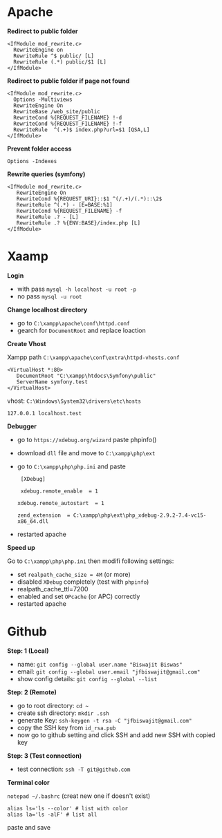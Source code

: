 # Apache

**Redirect to public folder**

    <IfModule mod_rewrite.c>
      RewriteEngine on
      RewriteRule ^$ public/ [L]
      RewriteRule (.*) public/$1 [L]
    </IfModule>

**Redirect to public folder if page not found**

    <IfModule mod_rewrite.c>
      Options -Multiviews
      RewriteEngine On
      RewriteBase /web_site/public
      RewriteCond %{REQUEST_FILENAME} !-d
      RewriteCond %{REQUEST_FILENAME} !-f
      RewriteRule  ^(.+)$ index.php?url=$1 [QSA,L]
    </IfModule>

**Prevent folder access**

    Options -Indexes

**Rewrite queries (symfony)**

    <IfModule mod_rewrite.c>
       RewriteEngine On
       RewriteCond %{REQUEST_URI}::$1 ^(/.+)/(.*)::\2$
       RewriteRule ^(.*) - [E=BASE:%1]
       RewriteCond %{REQUEST_FILENAME} -f
       RewriteRule .? - [L]
       RewriteRule .? %{ENV:BASE}/index.php [L]
    </IfModule>

# Xaamp

**Login**

- with pass `mysql -h localhost -u root -p`
- no pass `mysql -u root`

**Change localhost directory**

- go to `C:\xampp\apache\conf\httpd.conf`
- gearch for `DocumentRoot` and replace loaction

**Create Vhost**

Xampp path `C:\xampp\apache\conf\extra\httpd-vhosts.conf` 

    <VirtualHost *:80>
       DocumentRoot "C:\xampp\htdocs\Symfony\public"
       ServerName symfony.test
    </VirtualHost>

vhost: `C:\Windows\System32\drivers\etc\hosts`

    127.0.0.1 localhost.test


**Debugger**
- go to `https://xdebug.org/wizard` paste phpinfo()
- download  `dll` file and move to `C:\xampp\php\ext`
-  go to `C:\xampp\php\php.ini` and paste  

   ` [XDebug]`

   ` xdebug.remote_enable  = 1`

    `xdebug.remote_autostart  = 1`

    `zend_extension  = C:\xampp\php\ext\php_xdebug-2.9.2-7.4-vc15-x86_64.dll`

- restarted apache 

**Speed up**

Go to  `C:\xampp\php\php.ini` then modifi following settings:

-   set  `realpath_cache_size = 4M`  (or more)
-   disabled  `XDebug`  completely (test with  `phpinfo`)
-   realpath_cache_ttl=7200
-   enabled and set  `OPcache`  (or APC) correctly
-   restarted apache 

# Github

**Step: 1 (Local)**

- name: `git config --global user.name "Biswajit Biswas"`
- email: `git config --global user.email "jfbiswajit@gmail.com"`
- show config details: `git config --global --list`

**Step: 2 (Remote)**

- go to root directory: `cd ~`
- create ssh directory: `mkdir .ssh`
- generate Key: `ssh-keygen -t rsa -C "jfbiswajit@gmail.com"`
- copy the SSH key from `id_rsa.pub`
- now go to github setting and click SSH and add new SSH with copied key

**Step: 3 (Test connection)**

- test connection: `ssh -T git@github.com`


**Terminal color**

`notepad ~/.bashrc` (creat new one if doesn't exist)

    alias ls='ls --color' # list with color
    alias la='ls -alF' # list all

paste and save
